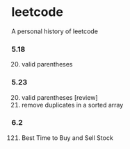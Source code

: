 # leetcode
A personal history of leetcode

### 5.18
20. valid parentheses

### 5.23
20. valid parentheses [review]
26. remove duplicates in a sorted array

### 6.2
121. Best Time to Buy and Sell Stock
